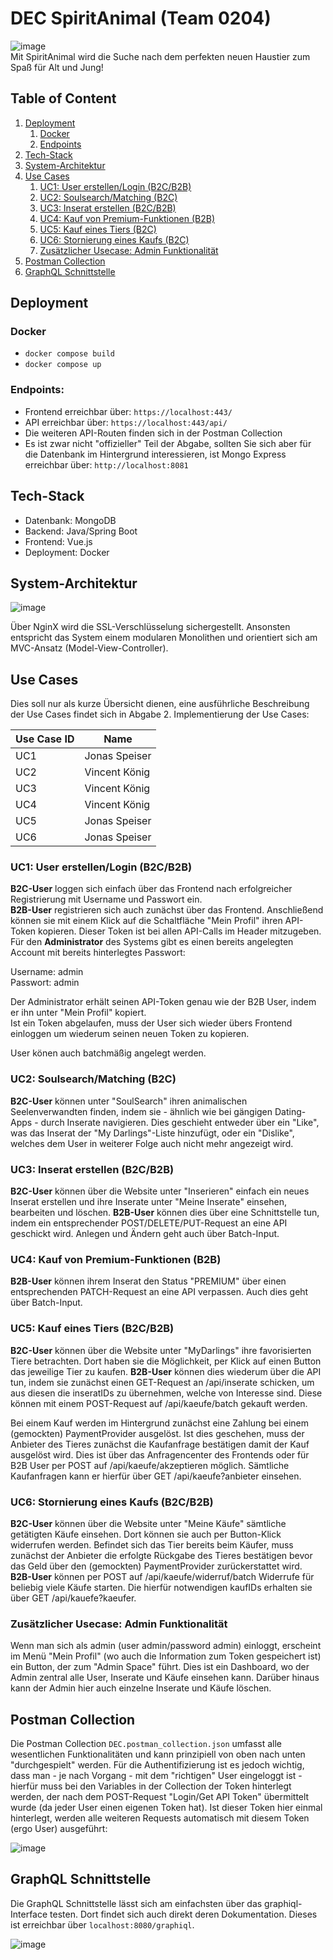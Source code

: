 # DEC SpiritAnimal (Team 0204)


![image](implementation/frontend/spiritanimal-frontend/src/assets/animal-logo.png)  
Mit SpiritAnimal wird die Suche nach dem perfekten neuen Haustier zum Spaß für Alt und Jung!
## Table of Content
1. [Deployment](#deployment)
   1. [Docker](#docker)
   2. [Endpoints](#endpoints)
2. [Tech-Stack](#tech-stack)
3. [System-Architektur](#system-architektur)
4. [Use Cases](#use-cases)
   1. [UC1: User erstellen/Login (B2C/B2B)](#uc1-user-erstellenlogin-b2cb2b)
   2. [UC2: Soulsearch/Matching (B2C)](#uc2-soulsearchmatching-b2c)
   3. [UC3: Inserat erstellen (B2C/B2B)](#uc3-inserat-erstellen-b2cb2b)
   4. [UC4: Kauf von Premium-Funktionen (B2B)](#uc4-kauf-von-premium-funktionen-b2b)
   5. [UC5: Kauf eines Tiers (B2C)](#uc5-kauf-eines-tiers-b2c)
   6. [UC6: Stornierung eines Kaufs (B2C)](#uc6-stornierung-eines-kaufs-b2c)
   7. [Zusätzlicher Usecase: Admin Funktionalität](#zustzlicher-usecase-admin-funktionalitt)
5. [Postman Collection](#postman-collection)
6. [GraphQL Schnittstelle](#graphql-schnittstelle)

## Deployment 
### Docker

- `docker compose build`
- `docker compose up`  

### Endpoints:
- Frontend erreichbar über: `https://localhost:443/`
- API erreichbar über: `https://localhost:443/api/`
- Die weiteren API-Routen finden sich in der Postman Collection
- Es ist zwar nicht "offizieller" Teil der Abgabe, sollten Sie sich aber für die Datenbank im Hintergrund interessieren, ist Mongo Express erreichbar über: `http://localhost:8081`
## Tech-Stack
- Datenbank: MongoDB  
- Backend: Java/Spring Boot  
- Frontend: Vue.js  
- Deployment: Docker

## System-Architektur
![image](SystemArchitecture.png)

Über NginX wird die SSL-Verschlüsselung sichergestellt. Ansonsten entspricht das System einem modularen Monolithen und orientiert sich am MVC-Ansatz (Model-View-Controller).


## Use Cases
Dies soll nur als kurze Übersicht dienen, eine ausführliche Beschreibung der Use Cases findet sich in Abgabe 2. 
Implementierung der Use Cases:

| Use Case ID | Name          |
|-------------|---------------|
| UC1         | Jonas Speiser |
| UC2         | Vincent König |
| UC3         | Vincent König |
| UC4         | Vincent König |
| UC5         | Jonas Speiser |
| UC6         | Jonas Speiser |

### UC1: User erstellen/Login (B2C/B2B)
**B2C-User** loggen sich einfach über das Frontend nach erfolgreicher Registrierung mit Username und Passwort ein.  
**B2B-User** registrieren sich auch zunächst über das Frontend. Anschließend können sie mit einem Klick auf die Schaltfläche "Mein Profil" ihren API-Token kopieren.
Dieser Token ist bei allen API-Calls im Header mitzugeben.  
Für den **Administrator** des Systems gibt es einen bereits angelegten Account mit bereits hinterlegtes Passwort:  

Username: admin  
Passwort: admin

Der Administrator erhält seinen API-Token genau wie der B2B User, indem er ihn unter "Mein Profil" kopiert.  
Ist ein Token abgelaufen, muss der User sich wieder übers Frontend einloggen um wiederum seinen neuen Token zu kopieren.

User könen auch batchmäßig angelegt werden.

### UC2: Soulsearch/Matching (B2C)
**B2C-User** können unter "SoulSearch" ihren animalischen Seelenverwandten finden, indem sie - ähnlich wie bei gängigen Dating-Apps - durch Inserate navigieren. Dies geschieht entweder über ein "Like", was das Inserat der "My Darlings"-Liste hinzufügt, oder ein "Dislike", welches dem User in weiterer Folge auch nicht mehr angezeigt wird.

### UC3: Inserat erstellen (B2C/B2B)
**B2C-User** können über die Website unter "Inserieren" einfach ein neues Inserat erstellen und ihre Inserate unter "Meine Inserate" einsehen, bearbeiten und löschen.
**B2B-User** können dies über eine Schnittstelle tun, indem ein entsprechender POST/DELETE/PUT-Request an eine API geschickt wird. Anlegen und Ändern geht auch über Batch-Input.

### UC4: Kauf von Premium-Funktionen (B2B)
**B2B-User** können ihrem Inserat den Status "PREMIUM" über einen entsprechenden PATCH-Request an eine API verpassen. Auch dies geht über Batch-Input.

### UC5: Kauf eines Tiers (B2C/B2B)
**B2C-User** können über die Website unter "MyDarlings" ihre favorisierten Tiere betrachten. Dort haben sie die Möglichkeit, 
per Klick auf einen Button das jeweilige Tier zu kaufen.
**B2B-User** können dies wiederum über die API tun, indem sie zunächst einen GET-Request an /api/inserate schicken, 
um aus diesen die inseratIDs zu übernehmen, welche von Interesse sind. Diese können mit einem POST-Request auf /api/kaeufe/batch gekauft werden.  

Bei einem Kauf werden im Hintergrund zunächst eine Zahlung bei einem (gemockten) PaymentProvider ausgelöst. 
Ist dies geschehen, muss der Anbieter des Tieres zunächst die Kaufanfrage bestätigen damit der Kauf ausgelöst wird. 
Dies ist über das Anfragencenter des Frontends oder für B2B User per POST auf /api/kaeufe/akzeptieren möglich. 
Sämtliche Kaufanfragen kann er hierfür über GET /api/kaeufe?anbieter einsehen.

### UC6: Stornierung eines Kaufs (B2C/B2B)
**B2C-User** können über die Website unter "Meine Käufe" sämtliche getätigten Käufe einsehen. Dort können sie auch per Button-Klick widerrufen werden.
Befindet sich das Tier bereits beim Käufer, muss zunächst der Anbieter die erfolgte Rückgabe des Tieres bestätigen bevor das Geld über den (gemockten) PaymentProvider zurückerstattet wird.
**B2B-User** können per POST auf /api/kaeufe/widerruf/batch Widerrufe für beliebig viele Käufe starten. Die hierfür notwendigen kaufIDs erhalten sie über GET /api/kauefe?kaeufer.

### Zusätzlicher Usecase: Admin Funktionalität

Wenn man sich als admin (user admin/password admin) einloggt, erscheint im Menü "Mein Profil" (wo auch die Information zum Token gespeichert ist) ein Button, der zum "Admin Space" führt. Dies ist ein Dashboard, wo der Admin zentral alle User, Inserate und Käufe einsehen kann. Darüber hinaus kann der Admin hier auch einzelne Inserate und Käufe löschen.

## Postman Collection

Die Postman Collection `DEC.postman_collection.json` umfasst alle wesentlichen Funktionalitäten und kann prinzipiell von oben nach unten "durchgespielt" werden. Für die Authentifizierung ist es jedoch wichtig, dass man - je nach Vorgang - mit dem "richtigen" User eingeloggt ist - hierfür muss bei den Variables in der Collection der Token hinterlegt werden, der nach dem POST-Request "Login/Get API Token" übermittelt wurde (da jeder User einen eigenen Token hat). Ist dieser Token hier einmal hinterlegt, werden alle weiteren Requests automatisch mit diesem Token (ergo User) ausgeführt:  

![image](Screenshot%202023-01-16%20220400.png)  

## GraphQL Schnittstelle
Die GraphQL Schnittstelle lässt sich am einfachsten über das graphiql-Interface testen. Dort findet sich auch direkt deren Dokumentation.
Dieses ist erreichbar über `localhost:8080/graphiql`. 

![image](screenshot_graphiql.png)